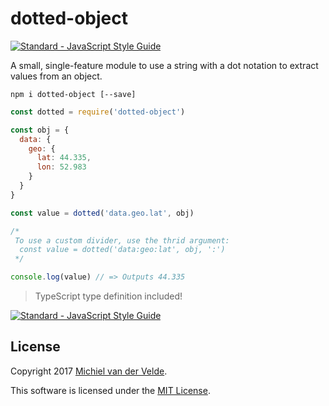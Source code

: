 # dotted-object

[![Standard - JavaScript Style Guide](https://img.shields.io/badge/code%20style-standard-brightgreen.svg)](http://standardjs.com/)

A small, single-feature module to use a string with a dot notation to extract
values from an object.

```
npm i dotted-object [--save]
```

```js
const dotted = require('dotted-object')

const obj = {
  data: {
    geo: {
      lat: 44.335,
      lon: 52.983
    }
  }
}

const value = dotted('data.geo.lat', obj)

/*
 To use a custom divider, use the thrid argument:
  const value = dotted('data:geo:lat', obj, ':')
 */

console.log(value) // => Outputs 44.335
```

> TypeScript type definition included!

[![Standard - JavaScript Style Guide](https://img.shields.io/badge/code%20style-standard-brightgreen.svg)](http://standardjs.com/)

## License

Copyright 2017 [Michiel van der Velde](http://michielvdvelde.nl).

This software is licensed under the [MIT License](LICENSE).
